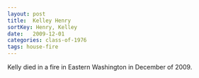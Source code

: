 ```yaml
---
layout: post
title:  Kelley Henry
sortKey: Henry, Kelley
date:   2009-12-01
categories: class-of-1976
tags: house-fire
---
```

Kelly died in a fire in Eastern Washington in December of 2009. 

